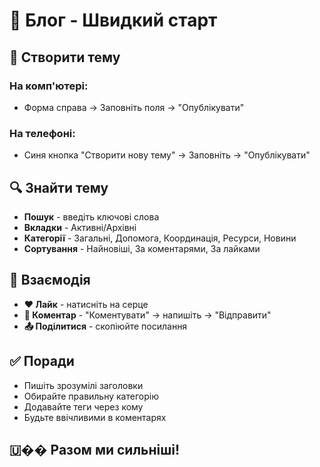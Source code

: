 # 🚀 Блог - Швидкий старт

## 📝 Створити тему

### На комп'ютері:
- Форма справа → Заповніть поля → "Опублікувати"

### На телефоні:
- Синя кнопка "Створити нову тему" → Заповніть → "Опублікувати"

## 🔍 Знайти тему

- **Пошук** - введіть ключові слова
- **Вкладки** - Активні/Архівні
- **Категорії** - Загальні, Допомога, Координація, Ресурси, Новини
- **Сортування** - Найновіші, За коментарями, За лайками

## 💬 Взаємодія

- **❤️ Лайк** - натисніть на серце
- **💬 Коментар** - "Коментувати" → напишіть → "Відправити"
- **📤 Поділитися** - скопіюйте посилання

## ✅ Поради

- Пишіть зрозумілі заголовки
- Обирайте правильну категорію
- Додавайте теги через кому
- Будьте ввічливими в коментарях

## 🇺�� Разом ми сильніші! 
